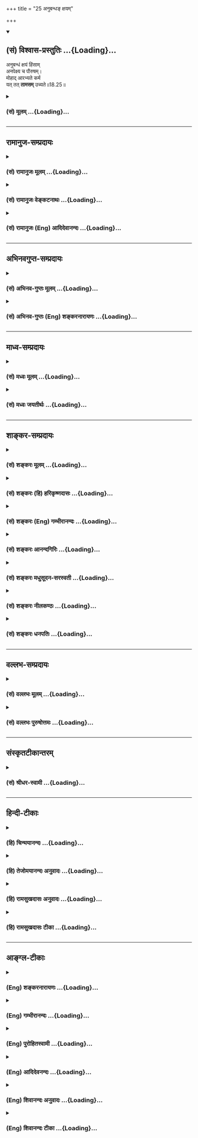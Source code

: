+++
title = "25 अनुबन्धङ् क्षयम्"

+++
<div class="js_include" newlevelforh1="2" title="(सं) विश्वास-प्रस्तुतिः" unfilled url="/mahAbhAratam/shlokashaH/06-bhIShma-parva/03-bhagavad-gItA-parva/saMskRtam/vishvAsa-prastutiH/18_moxa-saMnyAsa-yogaH/25_anubandha~N_xayam.md">
<details open><summary><h2>(सं) विश्वास-प्रस्तुतिः ...{Loading}...</h2></summary>

अनुबन्धं क्षयं हिंसाम्  
अनपेक्ष्य च पौरुषम्।  
मोहाद् आरभ्यते कर्म  
यत् तत् **तामसम्** उच्यते॥18.25॥
</details>
</div>
<div class="js_include collapsed" newlevelforh1="3" title="(सं) मूलम्" unfilled url="/mahAbhAratam/shlokashaH/06-bhIShma-parva/03-bhagavad-gItA-parva/saMskRtam/mUlam/18_moxa-saMnyAsa-yogaH/25_anubandha~N_xayam.md">
<details><summary><h3>(सं) मूलम् ...{Loading}...</h3></summary>

अनुबन्धं क्षयं हिंसामनपेक्ष्य च पौरुषम्।  
मोहादारभ्यते कर्म यत्तत्तामसमुच्यते।।18.25।।
</details>
</div>


_________________
## रामानुज-सम्प्रदायः
<div class="js_include collapsed" newlevelforh1="3" title="(सं) रामानुजः मूलम्" unfilled url="/mahAbhAratam/shlokashaH/06-bhIShma-parva/03-bhagavad-gItA-parva/saMskRtam/rAmAnujaH/mUlam/18_moxa-saMnyAsa-yogaH/25_anubandha~N_xayam.md">
<details><summary><h3>(सं) रामानुजः मूलम् ...{Loading}...</h3></summary>

।।18.25।। कृते कर्मणि अनुबद्ध्यमानं दुःखम् **अनुबन्धः; क्षयः** कर्मणि
क्रियमाणे अर्थविनाशः; **हिंसा** तत्र प्राणिपीडा; **पौरुषम्** आत्मनः
कर्मसमापनसामर्थ्यम्; एतानि **अनवेक्ष्य** अविमृश्य **मोहात्**
परमपुरुषकर्तृत्वाज्ञानाद् **यत् कर्म आरभ्यते** क्रियते; **तत् तामसम्
उच्यते।**

</details>
</div>
<div class="js_include collapsed" newlevelforh1="3" title="(सं) रामानुजः वेङ्कटनाथः" unfilled url="/mahAbhAratam/shlokashaH/06-bhIShma-parva/03-bhagavad-gItA-parva/saMskRtam/rAmAnujaH/venkaTanAthaH/18_moxa-saMnyAsa-yogaH/25_anubandha~N_xayam.md">
<details><summary><h3>(सं) रामानुजः वेङ्कटनाथः ...{Loading}...</h3></summary>

  
  
।।18.25।। क्षयशब्देन तादात्विकार्थव्ययदोषविवक्षणादुपसर्गशक्त्या
चानुबन्धशब्द एतत्सम्बन्धितया पश्चाद्भाविदुःखपर इत्याहकृते कर्मणीति।
हिंसा स्वविषया परविषया चेत्यभिप्रायेणतत्र प्राणिपीडेति। सामान्योक्तिः।
दैवप्रतिसम्बन्धिनः पौरुषस्य
पुरुषसम्बन्धिदृष्टसामग्रीसमवधानरूपतामाहआत्मनः कर्मसमापनसामर्थ्यमिति।
भविष्यतोऽनुबन्धादेः साक्षात्कारासम्भवाद्युक्तिभिरागमैश्च
अपरामर्शोऽत्रानवेक्षणमित्याहअविमृश्येति। अनुबन्धाद्यज्ञानस्य
प्रागुक्तत्वात्प्रक्रान्ताकर्तृत्वज्ञानप्रत्यनीकोऽत्र मोहशब्दार्थ इत्याह
-- परमपुरुषेति।  
  

</details>
</div>
<div class="js_include collapsed" newlevelforh1="3" title="(सं) रामानुजः (Eng) आदिदेवानन्दः" unfilled url="/mahAbhAratam/shlokashaH/06-bhIShma-parva/03-bhagavad-gItA-parva/saMskRtam/rAmAnujaH/english/AdidevAnandaH/18_moxa-saMnyAsa-yogaH/25_anubandha~N_xayam.md">
<details><summary><h3>(सं) रामानुजः (Eng) आदिदेवानन्दः ...{Loading}...</h3></summary>

18.25 'Anubandha' or conseence is here the pain which follows when a work is performed. 'Loss' means loss of wealth involved in doing that act. 'Injury' is the pain caused to living beings when the work is carried out. 'Capacity' is the ability of completing the act. Whenever an act is begun without consideration of these and from delusion, viz.,
due to ignoring the agency of the Supreme Person - that act is said to be Tamasika.

</details>
</div>


_________________
## अभिनवगुप्त-सम्प्रदायः
<div class="js_include collapsed" newlevelforh1="3" title="(सं) अभिनव-गुप्तः मूलम्" unfilled url="/mahAbhAratam/shlokashaH/06-bhIShma-parva/03-bhagavad-gItA-parva/saMskRtam/abhinava-guptaH/mUlam/18_moxa-saMnyAsa-yogaH/25_anubandha~N_xayam.md">
<details><summary><h3>(सं) अभिनव-गुप्तः मूलम् ...{Loading}...</h3></summary>

।।18.23 -- 18.25।। नियतमित्यादि तामसमुच्यते इत्यन्तम्। नियतम् --
कर्तव्यमिति। क्लेशैः अविद्याद्यैः बहुलं +++(S बहुलैः )+++ व्याप्तम्। मोहात्
अभिनिवेशमयात्।

</details>
</div>
<div class="js_include collapsed" newlevelforh1="3" title="(सं) अभिनव-गुप्तः (Eng) शङ्करनारायणः" unfilled url="/mahAbhAratam/shlokashaH/06-bhIShma-parva/03-bhagavad-gItA-parva/saMskRtam/abhinava-guptaH/english/shankaranArAyaNaH/18_moxa-saMnyAsa-yogaH/25_anubandha~N_xayam.md">
<details><summary><h3>(सं) अभिनव-गुप्तः (Eng) शङ्करनारायणः ...{Loading}...</h3></summary>

18.23-25 Niyatam etc. : upto Tamasam ucyate. With determination : i.e.,
it is a thing to be acired. Abundant in offlictions : spread through by
nescience etc. Due to ignorance : i.e. due to that which is born of
addiction.

</details>
</div>


_________________
## माध्व-सम्प्रदायः
<div class="js_include collapsed" newlevelforh1="3" title="(सं) मध्वः मूलम्" unfilled url="/mahAbhAratam/shlokashaH/06-bhIShma-parva/03-bhagavad-gItA-parva/saMskRtam/madhvaH/mUlam/18_moxa-saMnyAsa-yogaH/25_anubandha~N_xayam.md">
<details><summary><h3>(सं) मध्वः मूलम् ...{Loading}...</h3></summary>

।।18.25।। Sri Madhvacharya did not comment on this sloka.,

</details>
</div>
<div class="js_include collapsed" newlevelforh1="3" title="(सं) मध्वः जयतीर्थः" unfilled url="/mahAbhAratam/shlokashaH/06-bhIShma-parva/03-bhagavad-gItA-parva/saMskRtam/madhvaH/jayatIrthaH/18_moxa-saMnyAsa-yogaH/25_anubandha~N_xayam.md">
<details><summary><h3>(सं) मध्वः जयतीर्थः ...{Loading}...</h3></summary>

।।18.25।। Sri Jayatirtha did not comment on this sloka.  
  

</details>
</div>


_________________
## शाङ्कर-सम्प्रदायः
<div class="js_include collapsed" newlevelforh1="3" title="(सं) शङ्करः मूलम्" unfilled url="/mahAbhAratam/shlokashaH/06-bhIShma-parva/03-bhagavad-gItA-parva/saMskRtam/shankaraH/mUlam/18_moxa-saMnyAsa-yogaH/25_anubandha~N_xayam.md">
<details><summary><h3>(सं) शङ्करः मूलम् ...{Loading}...</h3></summary>

।।18.25।। --,**अनुबन्धं** पश्चाद्भावि यत् वस्तु सः अनुबन्धः उच्यते तं च
अनुबन्धम्; **क्षयं** यस्मिन् कर्मणि क्रियमाणे शक्तिक्षयः अर्थक्षयो वा
स्यात् तं क्षयम्; **हिंसां** प्राणिबाधां च **अनपेक्ष्य च पौरुषं**
पुरुषकारम् शक्नोमि इदं कर्म समापयितुम् इत्येवम् आत्मसामर्थ्यम्;
इत्येतानि अनुबन्धादीनि अनपेक्ष्य पौरुषान्तानि **मोहात्** अविवेकतः
**आरभ्यते कर्म यत्; तत् तामसं** तमोनिर्वृत्तम् **उच्यते**।। इदानीं
कर्तृभेदः उच्यते --,

</details>
</div>
<div class="js_include collapsed" newlevelforh1="3" title="(सं) शङ्करः (हि) हरिकृष्णदासः" unfilled url="/mahAbhAratam/shlokashaH/06-bhIShma-parva/03-bhagavad-gItA-parva/saMskRtam/shankaraH/hindI/harikRShNadAsaH/18_moxa-saMnyAsa-yogaH/25_anubandha~N_xayam.md">
<details><summary><h3>(सं) शङ्करः (हि) हरिकृष्णदासः ...{Loading}...</h3></summary>

।।18.25।। अनुबन्धको -- अन्तमें होनेवाला जो परिणाम है उसे अनुबन्ध कहते
हैं; उसको; क्षयकोकर्मके करनेमें जो शक्तिका या धनका क्षय होता है उसको;
हिंसाकोप्राणियोंकी पीड़ाको और पौरुषको -- अमुक कर्मको मैं समाप्त कर सकता
हूँ ऐसी अपनी सामर्थ्यको; इस प्रकार अनुबन्धसे लेकर पौरुषतकके इन समस्त
भावोंकी अपेक्षा न करके -- इनकी परवा न करके; जो धर्म मोहसे -- अज्ञानसे
आरम्भ किया जाता है; वह तामस -- तमोगुणपूर्वक किया हुआ कहा जाता है।

</details>
</div>
<div class="js_include collapsed" newlevelforh1="3" title="(सं) शङ्करः (Eng) गम्भीरानन्दः" unfilled url="/mahAbhAratam/shlokashaH/06-bhIShma-parva/03-bhagavad-gItA-parva/saMskRtam/shankaraH/english/gambhIrAnandaH/18_moxa-saMnyAsa-yogaH/25_anubandha~N_xayam.md">
<details><summary><h3>(सं) शङ्करः (Eng) गम्भीरानन्दः ...{Loading}...</h3></summary>

18.25 Tat, that; karma, action; yat, which; is arabhyate, undertaken;
mohat, out of delusion, non-discrimination; anapeksya, without
consideration of; its anubandham, conseence, the result which accrues
later; ksayam, loss-that losss which is incurred in the form of loss of
energy or loss of wealth in the course of any action; himsam, harm,
suffering to creatures; and paurusam, ability, prowess-one's own ability
fest as, 'I shall be able to complete this task';-without consideration
of these, from 'conseence' to 'ability', ucyate, is said to be; tamasam,
born of tamas.

</details>
</div>
<div class="js_include collapsed" newlevelforh1="3" title="(सं) शङ्करः आनन्दगिरिः" unfilled url="/mahAbhAratam/shlokashaH/06-bhIShma-parva/03-bhagavad-gItA-parva/saMskRtam/shankaraH/AnandagiriH/18_moxa-saMnyAsa-yogaH/25_anubandha~N_xayam.md">
<details><summary><h3>(सं) शङ्करः आनन्दगिरिः ...{Loading}...</h3></summary>

।।18.25।। संप्रति तामसं कर्मोदाहरति -- **अनुबन्धमित्यादिना।**

</details>
</div>
<div class="js_include collapsed" newlevelforh1="3" title="(सं) शङ्करः मधुसूदन-सरस्वती" unfilled url="/mahAbhAratam/shlokashaH/06-bhIShma-parva/03-bhagavad-gItA-parva/saMskRtam/shankaraH/madhusUdana-sarasvatI/18_moxa-saMnyAsa-yogaH/25_anubandha~N_xayam.md">
<details><summary><h3>(सं) शङ्करः मधुसूदन-सरस्वती ...{Loading}...</h3></summary>

।।18.25।। अनुबन्धेनेति। अनुबन्धं पश्चाद्भाव्यशुभं; क्षयं शरीरसामर्थ्यस्य
धनस्य सेनायाश्च नाशम्; हिंसां प्राणिपीडाम्; पौरुषमात्मसामर्थ्यं
चानवेक्ष्यापर्यालोच्य मोहात्केवलाविवेकादेवारभ्यते यत्कर्म यथा दुर्योधनेन
युद्धं तत्तामसमुच्यते।

</details>
</div>
<div class="js_include collapsed" newlevelforh1="3" title="(सं) शङ्करः नीलकण्ठः" unfilled url="/mahAbhAratam/shlokashaH/06-bhIShma-parva/03-bhagavad-gItA-parva/saMskRtam/shankaraH/nIlakaNThaH/18_moxa-saMnyAsa-yogaH/25_anubandha~N_xayam.md">
<details><summary><h3>(सं) शङ्करः नीलकण्ठः ...{Loading}...</h3></summary>

।।18.25।। अनुबध्यतेऽनेनेत्यनुबन्धः फलम्। क्षयं शक्तेरर्थानां च नाशम्।
हिंसां परपीडाम्। पौरुषं स्वसामर्थ्यम्। अनवेक्ष्यानालोच्य
केवलमोहादविवेकतो यदारभ्यते कर्म तत्तामसमुदाहृतम्।

</details>
</div>
<div class="js_include collapsed" newlevelforh1="3" title="(सं) शङ्करः धनपतिः" unfilled url="/mahAbhAratam/shlokashaH/06-bhIShma-parva/03-bhagavad-gItA-parva/saMskRtam/shankaraH/dhanapatiH/18_moxa-saMnyAsa-yogaH/25_anubandha~N_xayam.md">
<details><summary><h3>(सं) शङ्करः धनपतिः ...{Loading}...</h3></summary>

।।18.25।। राजसं कर्मोदाहृत्य कर्मोदाहृत्य तामसं तदाह -- अनुबन्धमिति।
अनुबध्यत इत्यनुबन्धः पश्चाद्भाविस्तु तं क्षयं शक्त्यर्थादेर्नाशं हिंसां
प्राणिपीडां च पौरुषं
पुरुषकारमारब्धसमाप्तिसामर्थ्यमित्येतान्यनुबन्धादीन्यनवेक्ष्यापर्यालोच्य
मोहादविवेकाद्यत्कर्म प्रारभ्यते तत्तामसमुदाहृतम्।

</details>
</div>


_________________
## वल्लभ-सम्प्रदायः
<div class="js_include collapsed" newlevelforh1="3" title="(सं) वल्लभः मूलम्" unfilled url="/mahAbhAratam/shlokashaH/06-bhIShma-parva/03-bhagavad-gItA-parva/saMskRtam/vallabhaH/mUlam/18_moxa-saMnyAsa-yogaH/25_anubandha~N_xayam.md">
<details><summary><h3>(सं) वल्लभः मूलम् ...{Loading}...</h3></summary>

।।18.25।। अनुबन्धो दुःखं तदविचार्य मोहाद्यत्कर्म प्रारभ्यते
तत्तामसमुदाहृतम्।

</details>
</div>
<div class="js_include collapsed" newlevelforh1="3" title="(सं) वल्लभः पुरुषोत्तमः" unfilled url="/mahAbhAratam/shlokashaH/06-bhIShma-parva/03-bhagavad-gItA-parva/saMskRtam/vallabhaH/puruShottamaH/18_moxa-saMnyAsa-yogaH/25_anubandha~N_xayam.md">
<details><summary><h3>(सं) वल्लभः पुरुषोत्तमः ...{Loading}...</h3></summary>

  
  
।।18.25।। तामसं कर्माऽऽह -- अनुबन्धमिति। अनुबन्धम्; अनु कर्मकरणानन्तरं
बन्धस्तज्जनितशुभाशुभफलरूपत्वं; क्षयं व्यर्थदेहात्मकमोक्षसाधनव्ययं;
हिंसामात्मनः संसारपातनरूपां; पौरुषं पुरुषार्थमोक्षं चकारेण धर्ममपि
अनवेक्ष्य अपर्यालोच्य मोहात् स्वसुखभोगभ्रमात् कर्म तामसं
विपरीतफलात्मकमुदाहृतम्।  
  

</details>
</div>


_________________
## संस्कृतटीकान्तरम्
<div class="js_include collapsed" newlevelforh1="3" title="(सं) श्रीधर-स्वामी" unfilled url="/mahAbhAratam/shlokashaH/06-bhIShma-parva/03-bhagavad-gItA-parva/saMskRtam/shrIdhara-svAmI/18_moxa-saMnyAsa-yogaH/25_anubandha~N_xayam.md">
<details><summary><h3>(सं) श्रीधर-स्वामी ...{Loading}...</h3></summary>

।।18.25।। तामसं कर्माह **-- अनुबन्धमिति।** अनुबध्यत इत्यनुबन्धः
पश्चाद्भाविशुभाशुभम्; क्षयं वित्तव्ययं; हिंसां परपीडां च; पौरुषं
स्वसामर्थ्यं वा; अनवेक्ष्य अपर्यालोच्य केवलं मोहादेव यत्कर्मारभ्यते
तत्तामसमुच्यते।

</details>
</div>


_________________
## हिन्दी-टीकाः
<div class="js_include collapsed" newlevelforh1="3" title="(हि) चिन्मयानन्दः" unfilled url="/mahAbhAratam/shlokashaH/06-bhIShma-parva/03-bhagavad-gItA-parva/hindI/chinmayAnandaH/18_moxa-saMnyAsa-yogaH/25_anubandha~N_xayam.md">
<details><summary><h3>(हि) चिन्मयानन्दः ...{Loading}...</h3></summary>

।।18.25।। तमोगुणी पुरुष कर्म प्रारम्भ करने के पूर्व इस बात का विचार ही
नहीं करता कि उस कर्म का परिणाम (अनुबन्ध) क्या होगा तथा उसके करने में
कितनी शारीरिक; आर्थिक आदि शक्तियों का क्षय अर्थात् ह्रास होगा। उसे इस
बात की भी कोई चिन्ता नहीं होती कि उसके कर्म के कारण कितनी हिंसा हो रही
है अथवा लोगों को कष्ट हो रहा है। ऐसे प्रमादी और उत्तरदायित्वहीन लोगों के
कर्म मोहवश अर्थात् किसी भ्रान्त धारणा और हीन उद्देश्य से प्रेरित होते
हैं। उदाहरणार्थ; मद्यपान; दुसाहसपूर्ण द्यूत; भ्रष्टाचार आदि ये सब तामस
कर्म हैं। ऐसे कर्मों के कर्ता केवल क्षणभर के वैषयिक सुख की संवेदना ही
चाहते हैं। राजस कर्म के निराशा और दुखरूप फल को प्राप्त होने में कुछ काल
की आवश्यकता होती है; परन्तु तामस कर्म का दुखरूप फल तत्काल ही प्राप्त
होता है। जबकि सात्त्विक कर्म का फल सदैव आनन्द ही होता है। आगामी श्लोकों
में; भगवान् श्रीकृष्ण तीन प्रकार के कर्ताओं का वर्णन करते हैं

</details>
</div>
<div class="js_include collapsed" newlevelforh1="3" title="(हि) तेजोमयानन्दः अनुवादः" unfilled url="/mahAbhAratam/shlokashaH/06-bhIShma-parva/03-bhagavad-gItA-parva/hindI/tejomayAnandaH/anuvAdaH/18_moxa-saMnyAsa-yogaH/25_anubandha~N_xayam.md">
<details><summary><h3>(हि) तेजोमयानन्दः अनुवादः ...{Loading}...</h3></summary>

।।18.25।। जो कर्म परिणाम, हानि, हिंसा और सार्मथ्य (पौरुषम्) का विचार न
करके केवल मोहवश आरम्भ किया जाता है, वह कर्म तामस कहलाता है।।

</details>
</div>
<div class="js_include collapsed" newlevelforh1="3" title="(हि) रामसुखदासः अनुवादः" unfilled url="/mahAbhAratam/shlokashaH/06-bhIShma-parva/03-bhagavad-gItA-parva/hindI/rAmasukhadAsaH/anuvAdaH/18_moxa-saMnyAsa-yogaH/25_anubandha~N_xayam.md">
<details><summary><h3>(हि) रामसुखदासः अनुवादः ...{Loading}...</h3></summary>

।।18.25।। जो कर्म परिणाम, हानि, हिंसा और सामर्थ्यको न देखकर मोहपूर्वक
आरम्भ किया जाता है, वह तामस कहा जाता है।

</details>
</div>
<div class="js_include collapsed" newlevelforh1="3" title="(हि) रामसुखदासः टीका" unfilled url="/mahAbhAratam/shlokashaH/06-bhIShma-parva/03-bhagavad-gItA-parva/hindI/rAmasukhadAsaH/TIkA/18_moxa-saMnyAsa-yogaH/25_anubandha~N_xayam.md">
<details><summary><h3>(हि) रामसुखदासः टीका ...{Loading}...</h3></summary>

।।18.25।।***व्याख्या --***  **अनुबन्धम् --** जिसको फलकी कामना होती है;
वह मनुष्य तो फलप्राप्तिके लिये विचारपूर्वक कर्म करता है; परन्तु तामस
मनुष्यमें मूढ़ताकी प्रधानता होनेसे वह कर्म करनेमें विचार करता ही नहीं।
इस कार्यको करनेसे मेरा तथा दूसरे प्राणियोंका अभी और परिणाममें कितना
नुकसान होगा; कितना अहित होगा -- इस अनुबन्ध अर्थात् परिणामको न देखकर वह
कार्य आरम्भ कर देता है।**क्षयम् --** इस कार्यको करनेसे अपने और दूसरोंके
शरीरोंकी कितनी हानि होगी धन और समयका कितना खर्चा होगा इससे दुनियामें
मेरा कितना अपमान; निन्दा; तिरस्कार आदि होगा; मेरा लोकपरलोक बिगड़ जायगा
आदि नुकसानको न देखकर ही वह कार्य आरम्भ कर देता है।**हिंसाम् --** इस
कर्मसे कितने जीवोंकी हत्या होगी कितने श्रेष्ठ व्यक्तियोंके सिद्धान्तों
और मान्यताओंकी हत्या हो जायगी दूसरे मनुष्योंकी मनुष्यताकी कितनी भारी
हिंसा हो जायगी अभीके और भावी जीवोंके शुद्ध भाव; आचरण; वेशभूषा; खानपान
आदिकी कितनी भारी हिंसा हो जायगी इससे मेरा और दुनियाका कितना अधःपतन होगा
आदि हिंसाको न देखकर ही वह कार्य आरम्भ कर देता है।**अनवेक्ष्य च पौरुषम्
--** इस कामको करनेकी मेरेमें कितनी योग्यता है; कितना बल; सामर्थ्य है
मेरे पास कितना समय है; कितनी बुद्धि है; कितनी कला है; कितना ज्ञान है आदि
अपने पौरुष(पुरुषार्थ) को न,देखकर ही वह कार्य आरम्भ कर देता
है।**मोहादारभ्यते कर्म यत्तत्तामसमुच्यते --** तामस मनुष्य कर्म करते समय
उसके परिणाम; उससे होनेवाले नुकसान; हिंसा और अपनी सामर्थ्यका कुछ भी विचार
न करके; जब जैसा मनमें भाव आया; उसी समय बिना विवेकविचारके वैसा ही कर
बैठता है। इस प्रकार किया गया कर्म तामस कहलाता है।  
  
***सम्बन्ध --***  अब भगवान् सात्त्विक कर्ताके लक्षण बताते हैं।

</details>
</div>


_________________
## आङ्ग्ल-टीकाः
<div class="js_include collapsed" newlevelforh1="3" title="(Eng) शङ्करनारायणः" unfilled url="/mahAbhAratam/shlokashaH/06-bhIShma-parva/03-bhagavad-gItA-parva/english/shankaranArAyaNaH/18_moxa-saMnyAsa-yogaH/25_anubandha~N_xayam.md">
<details><summary><h3>(Eng) शङ्करनारायणः ...{Loading}...</h3></summary>

18.25. The object which is gained, due to ignorance, without considering the result, the loss, the injury to others and the strength \[of one's own\]-that is declared to be of the Tamas (Strand).

</details>
</div>
<div class="js_include collapsed" newlevelforh1="3" title="(Eng) गम्भीरानन्दः" unfilled url="/mahAbhAratam/shlokashaH/06-bhIShma-parva/03-bhagavad-gItA-parva/english/gambhIrAnandaH/18_moxa-saMnyAsa-yogaH/25_anubandha~N_xayam.md">
<details><summary><h3>(Eng) गम्भीरानन्दः ...{Loading}...</h3></summary>

18.25 That action is said to be born of tamas which is undertaken out of delusion, (and) without consideration of its conseence, loss, harm and ability.

</details>
</div>
<div class="js_include collapsed" newlevelforh1="3" title="(Eng) पुरोहितस्वामी" unfilled url="/mahAbhAratam/shlokashaH/06-bhIShma-parva/03-bhagavad-gItA-parva/english/purohitasvAmI/18_moxa-saMnyAsa-yogaH/25_anubandha~N_xayam.md">
<details><summary><h3>(Eng) पुरोहितस्वामी ...{Loading}...</h3></summary>

18.25 An action undertaken through delusion, and with no regard to the spiritual issues involved, or the real capacity of the doer, or to the injury which may follow, such an act may be assumed to be the product of Ignorance.

</details>
</div>
<div class="js_include collapsed" newlevelforh1="3" title="(Eng) आदिदेवनन्दः" unfilled url="/mahAbhAratam/shlokashaH/06-bhIShma-parva/03-bhagavad-gItA-parva/english/AdidevanandaH/18_moxa-saMnyAsa-yogaH/25_anubandha~N_xayam.md">
<details><summary><h3>(Eng) आदिदेवनन्दः ...{Loading}...</h3></summary>

18.25 That act is said to be Tamasika which is undertaken through delusion, without regard to conseences, loss, injury and one's own capacity.

</details>
</div>
<div class="js_include collapsed" newlevelforh1="3" title="(Eng) शिवानन्दः अनुवादः" unfilled url="/mahAbhAratam/shlokashaH/06-bhIShma-parva/03-bhagavad-gItA-parva/english/shivAnandaH/anuvAdaH/18_moxa-saMnyAsa-yogaH/25_anubandha~N_xayam.md">
<details><summary><h3>(Eng) शिवानन्दः अनुवादः ...{Loading}...</h3></summary>

18.25 That action which is undertaken from delusion, without a regard for the conseences, loss, injury and (one's own) ability that is declared to be Tamasic (dark).

</details>
</div>
<div class="js_include collapsed" newlevelforh1="3" title="(Eng) शिवानन्दः टीका" unfilled url="/mahAbhAratam/shlokashaH/06-bhIShma-parva/03-bhagavad-gItA-parva/english/shivAnandaH/TIkA/18_moxa-saMnyAsa-yogaH/25_anubandha~N_xayam.md">
<details><summary><h3>(Eng) शिवानन्दः टीका ...{Loading}...</h3></summary>

18.25 अनुबन्धम् conseence; क्षयम् loss; हिंसाम् injury; अनपेक्ष्य
without regard; च and; पौरुषम् (ones own) ability; मोहात् from delusion;
आरभ्यते is undertaken; कर्म action; यत् which; तत् that; तामसम् Tamasic
(dark); उच्यते is said.Commentary Tamasic acts cause harm to others. A Tamasic man reflects not at all whether he has the capacity to perform these useless actions; but continues to act blindly. With utter thoughtlessness he sets aside any reflection as to the difficulty of performing the action and what the result of it would be. He carries it on in his own egoistical manner. He does not discriminate between the good and the bad; or what is ones own and what belongs to another.Kshayam Loss of power and of wealth; resulting from the performance of an action.Himsa Injury to living beings.Paurusham Ones own ability or capacity to complete the work.Now listen to the characteristics that pertain to the pure agent. The Lord proceeds to deal with the distinction among the agents.

</details>
</div>
